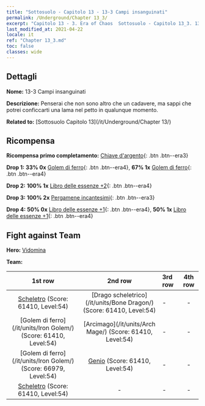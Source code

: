 ```yaml
---
title: "Sottosuolo - Capitolo 13 - 13-3 Campi insanguinati"
permalink: /Underground/Chapter 13_3/
excerpt: "Capitolo 13 - 3. Era of Chaos  Sottosuolo - Capitolo 13_3. 13-3 Campi insanguinati"
last_modified_at: 2021-04-22
locale: it
ref: "Chapter 13_3.md"
toc: false
classes: wide
---
```


## Dettagli

 **Nome:** 13-3 Campi insanguinati

 **Descrizione:** Penserai che non sono altro che un cadavere, ma sappi che potrei conficcarti una lama nel petto in qualunque momento.

 **Related to:** [Sottosuolo Capitolo 13](/it/Underground/Chapter 13/)

## Ricompensa

 **Ricompensa primo completamento:** [Chiave d'argento](/ItemsIT/con_693/){: .btn .btn--era3}

 **Drop 1:** **33% 0x** [Golem di ferro](/ItemsIT/unt_237/){: .btn .btn--era4}, **67% 1x** [Golem di ferro](/ItemsIT/unt_237/){: .btn .btn--era4}

 **Drop 2:** **100% 1x** [Libro delle essenze +2](/ItemsIT/mat_53/){: .btn .btn--era4}

 **Drop 3:** **100% 2x** [Pergamene incantesimi](/ItemsIT/con_694/){: .btn .btn--era3}

 **Drop 4:** **50% 0x** [Libro delle essenze +1](/ItemsIT/mat_46/){: .btn .btn--era4}, **50% 1x** [Libro delle essenze +1](/ItemsIT/mat_46/){: .btn .btn--era4}


## Fight against Team
 **Hero:** [Vidomina](/it/heroes/Vidomina/)

 **Team:**


  | 1st row | 2nd row | 3rd row | 4th row |
  |:----:|:----:|:----|:----:|
  | [Scheletro](/it/units/Skeleton/) (Score: 61410, Level:54)  | [Drago scheletrico](/it/units/Bone Dragon/) (Score: 61410, Level:54)  | - | - |
  | [Golem di ferro](/it/units/Iron Golem/) (Score: 61410, Level:54)  | [Arcimago](/it/units/Arch Mage/) (Score: 61410, Level:54)  | - | - |
  | [Golem di ferro](/it/units/Iron Golem/) (Score: 66979, Level:54)  | [Genio](/it/units/Genie/) (Score: 61410, Level:54)  | - | - |
  | [Scheletro](/it/units/Skeleton/) (Score: 61410, Level:54)  | - | - | - |


